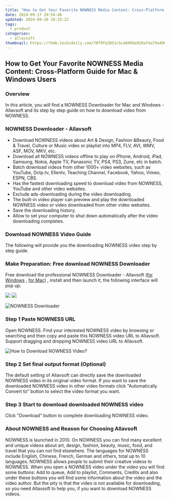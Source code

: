 ```yaml
---
title: "How to Get Your Favorite NOWNESS Media Content: Cross-Platform Guide for Mac & Windows Users"
date: 2024-09-17 19:54:46
updated: 2024-09-20 10:25:22
tags:
  - product
categories:
  - allavsoft
thumbnail: https://thmb.techidaily.com/f8f9fe2851c5ca0456a920a74a79a49663a6a127099a1b3f68447cbedf311d96.jpg
---
```


## How to Get Your Favorite NOWNESS Media Content: Cross-Platform Guide for Mac & Windows Users

### Overview

In this article, you will find a NOWNESS Downloader for Mac and Windows - Allavsoft and its step by step guide on how to download video from NOWNESS.

### NOWNESS Downloader - Allavsoft

* Download NOWNESS videos about Art & Design, Fashion &Beauty, Food & Travel, Culture or Music video or playlist into MP4, FLV, AVI, WMV, ASF, MOV, MKV, etc.
* Download all NOWNESS videos offline to play on iPhone, Android, iPad, Samsung, Nokia, Apple TV, Panasonic TV, PS4, PS3, Zune, etc in batch.
* Batch download videos from other 1000+ video websites, such as YouTube, Dctp.tv, Ellentv, Teaching Channel, Facebook, Yahoo, Vimeo, ESPN, CBS.
* Has the fastest downloading speed to download video from NOWNESS, YouTube and other video websites.
* Exclude ads-downloading during the video downloading.
* The built-in video player can preview and play the downloaded NOWNESS video or video downloaded from other video websites.
* Save the downloading history.
* Allow to set your computer to shut down automatically after the video downloading completes.

### Download NOWNESS Video Guide

The following will provide you the downloading NOWNESS video step by step guide.

### Make Preparation: Free download NOWNESS Downloader

Free download the professional NOWNESS Downloader - Allavsoft ([for Windows](https://tools.techidaily.com/allavsoft/products/) , [for Mac](https://tools.techidaily.com/allavsoft/products/)) , install and then launch it, the following interface will pop up.

[![](https://www.allavsoft.com/how-to/../images/how-to/free-download-win.jpg)](https://tools.techidaily.com/allavsoft/products/) [![](https://www.allavsoft.com/how-to/../images/how-to/free-download-mac.jpg)](https://tools.techidaily.com/allavsoft/products/)

![NOWNESS Downloader](https://www.allavsoft.com/how-to/../images/allavsoft/screen-shot-600.jpg)

### Step 1 Paste NOWNESS URL

Open NOWNESS. Find your interested NOWNESS video by browsing or searching and then copy and paste this NOWNESS video URL to Allavsoft. Support dragging and dropping NOWNESS video URL to Allavsoft.

![How to Download NOWNESS Video?](https://www.allavsoft.com/how-to/../images/how-to/download-rtmp-video/download-rtmp-video.jpg)

### Step 2 Set final output format (Optional)

The default setting of Allavsoft can directly save the downloaded NOWNESS video in its original video format. If you want to save the downloaded NOWNESS video in other video formats click "Automatically Convert to" button to select the video format you want.

### Step 3 Start to download downloaded NOWNESS video

Click "Download" button to complete downloading NOWNESS video.

### About NOWNESS and Reason for Choosing Allavsoft

NOWNESS is launched in 2010\. On NOWNESS you can find many excellent and unique videos about art, design, fashion, beauty, music, food, and travel that you can not find elsewhere. The languages for NOWNESS include English, Chinese, French, German and others, total up to 10 languages. NOWNESS allows people to submit their creative videos to NOWNESS. When you open a NOWNESS video under the video you will find some buttons: Add to queue, Add to playlist, Comments, Credits and also under these buttons you will find some information about the video and the video author. But the pity is that the video is not available for downloading, so you need Allavsoft to help you, if you want to download NOWNESS videos.

<ins class="adsbygoogle"
     style="display:block"
     data-ad-format="autorelaxed"
     data-ad-client="ca-pub-7571918770474297"
     data-ad-slot="1223367746"></ins>



<ins class="adsbygoogle"
     style="display:block"
     data-ad-client="ca-pub-7571918770474297"
     data-ad-slot="8358498916"
     data-ad-format="auto"
     data-full-width-responsive="true"></ins>
